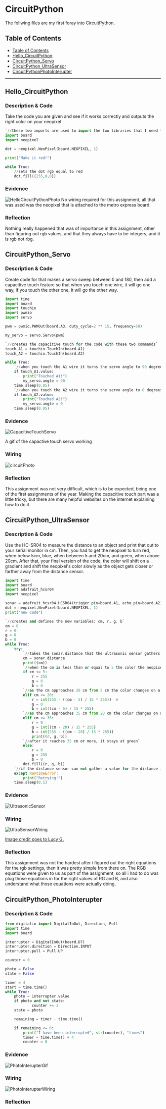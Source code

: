 # CircuitPython
 The follwing files are my first foray into CircuitPython.
## Table of Contents
* [Table of Contents](#TableOfContents)
* [Hello_CircuitPython](#Hello_CircuitPython)
* [CircuitPython_Servo](#CircuitPython_Servo)
* [CircuitPython_UltraSensor](#CircuitPython_UltraSensor)
* [CircuitPythonPhotoInterupter](#CircuitPython_PhotoInterupter)
---

## Hello_CircuitPython

### Description & Code
Take the code you are given and see if it works correctly and outputs the right color on your neopixel

```python
`//these two imports are used to import the two libraries that I need to use for this code`
import board
import neopixel

dot = neopixel.NeoPixel(board.NEOPIXEL, 1)

print("Make it red!")

while True:
    //sets the dot rgb equal to red
    dot.fill((255,0,0))
```

### Evidence
![HelloCircuitPythonPhoto](Images/HelloCircuitPythonPhoto.jpg)
No wiring required for this assignment, all that was used was the neopixel that is attached to the metro express board.
### Reflection
Nothing really happened that was of importance in this assignment, other than figuring out rgb values, and that they always have to be integers, and it is rgb not rbg.


## CircuitPython_Servo

### Description & Code
Create code for that makes a servo sweep between 0 and 180, then add a capacitive touch feature so that when you touch one wire, it will go one way, if you touch the other one, it will go the other way.

```python
import time
import board
import touchio
import pwmio
import servo

pwm = pwmio.PWMOut(board.A3, duty_cycle=2 ** 15, frequency=50)

my_servo = servo.Servo(pwm)

`//creates the capacitive touch for the code with these two commands`
touch_A1 = touchio.TouchIn(board.A1)
touch_A2 = touchio.TouchIn(board.A2)

while True:
    `//when you touch the A1 wire it turns the servo angle to 90 degrees and then waits for a very short time`
    if touch_A1.value:
        print("Touched A1!")
        my_servo.angle = 90
    time.sleep(0.05)
    `//when you touch the A2 wire it turns the servo angle to 0 degrees and then waits for a very short time`
    if touch_A2.value:
        print("Touched A2!")
        my_servo.angle = 0
    time.sleep(0.05)
```

### Evidence
 ![CapacitiveTouchServo](/Images/Gifs/ezgif.com-gif-maker.gif)
 
 A gif of the capactive touch servo working
### Wiring
 ![circuitPhoto](/Images/CapaServo.png)
### Reflection
This assignment was not very difficult, which is to be expected, being one of the first assignments of the year. Making the capacitive touch part was a little tricky, but there are many helpful websites on the internet explaining how to do it.

## CircuitPython_UltraSensor

### Description & Code
Use the HC-SR04 to measure the distance to an object and print that out to your serial monitor in cm. Then, you had to get the neopixel to turn red, when below 5cm, blue, when between 5 and 20cm, and green, when above 20cm. After that, your final version of the code, the color will shift on a gradient and shift the neopixel's color slowly as the object gets closer or farther away from the distance sensor.

```python
import time
import board
import adafruit_hcsr04
import neopixel

sonar = adafruit_hcsr04.HCSR04(trigger_pin=board.A1, echo_pin=board.A2)
dot = neopixel.NeoPixel(board.NEOPIXEL, 1)
print("new code")

`//creates and defines the new variables: cm, r, g, b`
cm = 0
r = 0
g = 0
b = 0
while True:
    try:
        `//takes the sonar.distance that the ultrasonic sensor gathers, and then sets variable cm equal to that`
        cm = sonar.distance
        print((cm))
        `//when the cm is less than or equal to 5 the color the neopixel outputs is red`
        if cm <= 5:
            r = 255
            g = 0
            b = 0
        `//as the cm approaches 20 cm from 5 cm the color changes on a gradient towards blue`
        elif cm <= 20:
            r = int(255 - ((cm - 5) / 15 * 255))  #
            g = 0
            b = int((cm - 5) / 15 * 255)
        `//as the cm approaches 35 cm from 20 cm the color changes on a gradient towards green`
        elif cm <= 35:
            r = 0
            g = int((cm - 20) / 15 * 255)
            b = int(255 - ((cm - 20) / 15 * 255))
            print((r, g, b))
        `//after it reaches 35 cm or more, it stays at green`
        else:
            r = 0
            g = 255
            b = 0
        dot.fill((r, g, b))
    `//if the distance sensor can not gather a value for the distance it will output "Retrying!"`
    except RuntimeError:
        print("Retrying!")
    time.sleep(0.1)
```
### Evidence
 ![UltrasonicSensor](Images/Gifs/ultrasonicSensor_gif.gif)
### Wiring
![UltraSensorWiring](https://github.com/lgray52/CircuitPython/blob/main/evidence/distance_sensor_wiring.PNG?raw=true)

[Image credit goes to Lucy G.](https://github.com/lgray52/CircuitPython)
### Reflection 
This assignment was not the hardest after i figured out the right equations for the rgb settings, then it was pretty simple from there on. The RGB equations were given to us as part of the assignment, so all i had to do was plug those equations in for the right values of RG and B, and also understand what those equations were actually doing.

## CircuitPython_PhotoInterupter

### Description & Code

```python
from digitalio import DigitalInOut, Direction, Pull
import time
import board

interrupter = DigitalInOut(board.D7)
interrupter.direction = Direction.INPUT
interrupter.pull = Pull.UP

counter = 0

photo = False
state = False

timer = 4
start = time.time()
while True:
    photo = interrupter.value
    if photo and not state:
            counter += 1
    state = photo

    remaining = timer - time.time()

    if remaining <= 0:
        print("I have been interrupted", str(counter), "times")
        timer = time.time() + 4
        counter = 0
```

### Evidence
![PhotoInterupterGif](/Images/Gifs/PhotoInterupter_gif.gif)
### Wiring 
![PhotoInterupterWiring](/Images/PhotoInterupterPhoto.png)
### Reflection

